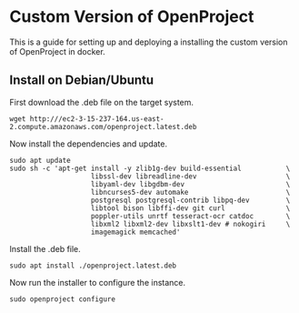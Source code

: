 # Custom Version of OpenProject

This is a guide for setting up and deploying a installing the custom  version of
OpenProject in docker.

## Install on Debian/Ubuntu

First download the .deb file on the target system.

```
wget http:///ec2-3-15-237-164.us-east-2.compute.amazonaws.com/openproject.latest.deb
```

Now install the dependencies and update.

```
sudo apt update
sudo sh -c 'apt-get install -y zlib1g-dev build-essential           \
                    libssl-dev libreadline-dev                      \
                    libyaml-dev libgdbm-dev                         \
                    libncurses5-dev automake                        \
                    postgresql postgresql-contrib libpq-dev         \
                    libtool bison libffi-dev git curl               \
                    poppler-utils unrtf tesseract-ocr catdoc        \
                    libxml2 libxml2-dev libxslt1-dev # nokogiri     \
                    imagemagick memcached'
```

Install the .deb file.

```
sudo apt install ./openproject.latest.deb
```

Now run the installer to configure the instance.

```
sudo openproject configure
```

